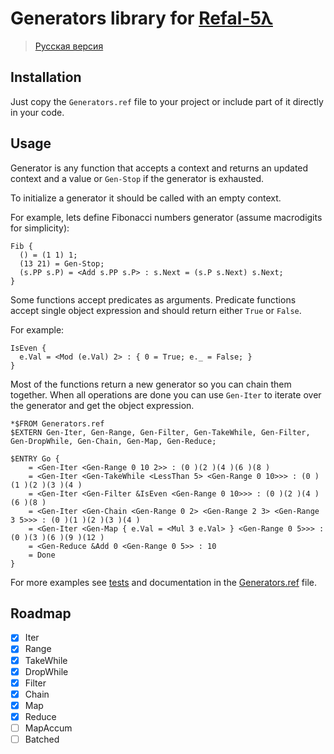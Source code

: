 # Generators library for [Refal-5λ](https://github.com/bmstu-iu9/refal-5-lambda)

> [Русская версия](./README.md)

## Installation

Just copy the `Generators.ref` file to your project or include part of it directly in your code.

## Usage

Generator is any function that accepts a context and returns an updated context and a value or `Gen-Stop` if the generator is exhausted.

To initialize a generator it should be called with an empty context.

For example, lets define Fibonacci numbers generator (assume macrodigits for simplicity):
```refal
Fib {
  () = (1 1) 1;
  (13 21) = Gen-Stop;
  (s.PP s.P) = <Add s.PP s.P> : s.Next = (s.P s.Next) s.Next;
}
```

Some functions accept predicates as arguments. Predicate functions accept single object expression and should return either `True` or `False`.

For example:
```refal
IsEven {
  e.Val = <Mod (e.Val) 2> : { 0 = True; e._ = False; }
}
```

Most of the functions return a new generator so you can chain them together. When all operations are done you can use `Gen-Iter` to iterate over the generator and get the object expression.

```refal
*$FROM Generators.ref
$EXTERN Gen-Iter, Gen-Range, Gen-Filter, Gen-TakeWhile, Gen-Filter, Gen-DropWhile, Gen-Chain, Gen-Map, Gen-Reduce;

$ENTRY Go {
    = <Gen-Iter <Gen-Range 0 10 2>> : (0 )(2 )(4 )(6 )(8 )
    = <Gen-Iter <Gen-TakeWhile <LessThan 5> <Gen-Range 0 10>>> : (0 )(1 )(2 )(3 )(4 )
    = <Gen-Iter <Gen-Filter &IsEven <Gen-Range 0 10>>> : (0 )(2 )(4 )(6 )(8 )
    = <Gen-Iter <Gen-Chain <Gen-Range 0 2> <Gen-Range 2 3> <Gen-Range 3 5>>> : (0 )(1 )(2 )(3 )(4 )
    = <Gen-Iter <Gen-Map { e.Val = <Mul 3 e.Val> } <Gen-Range 0 5>>> : (0 )(3 )(6 )(9 )(12 )
    = <Gen-Reduce &Add 0 <Gen-Range 0 5>> : 10
    = Done
}
```

For more examples see [tests](./tests/) and documentation in the [Generators.ref](./Generators.ref) file.


## Roadmap

- [x] Iter
- [x] Range
- [x] TakeWhile
- [x] DropWhile
- [x] Filter
- [x] Chain
- [x] Map
- [x] Reduce
- [ ] MapAccum
- [ ] Batched
